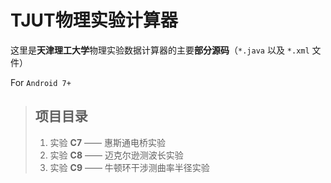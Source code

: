 # TJUT物理实验计算器
这里是**天津理工大学**物理实验数据计算器的主要**部分源码**（`*.java` 以及 `*.xml` 文件）

For `Android 7+`
>## 项目目录
>1. 实验 **C7** —— 惠斯通电桥实验
>2. 实验 **C8** —— 迈克尔逊测波长实验
>3. 实验 **C9** —— 牛顿环干涉测曲率半径实验